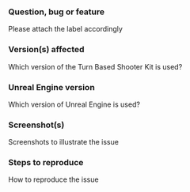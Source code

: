 ### Question, bug or feature

Please attach the label accordingly

### Version(s) affected

Which version of the Turn Based Shooter Kit is used?

### Unreal Engine version

Which version of Unreal Engine is used?

### Screenshot(s)

Screenshots to illustrate the issue

### Steps to reproduce

How to reproduce the issue
